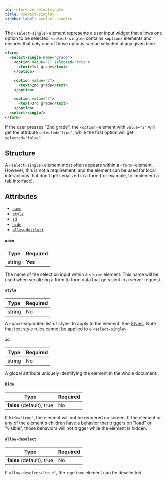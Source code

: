 ```yaml
---
id: reference_selectsingle
title: <select-single>
sidebar_label: <select-single>
---
```


The `<select-single>` element represents a user input widget that allows one option to be selected. `<select-single>` contains `<option>` elements and ensures that only one of those options can be selected at any given time.

```xml
<form>
  <select-single name="grade">
    <option value="1" selected="true">
      <text>1st grade</text>
    </option>

    <option value="2">
      <text>2nd grade</text>
    </option>

    <option value="3">
      <text>3rd grade</text>
    </option>
  <select-single/>
</form>
```

If the user presses "2nd grade", the `<option>` element with `value="2"` will get the attribute `selected="true"`, while the first option will get `selected="false"`.

## Structure

A `<select-single>` element most often appears within a `<form>` element. However, this is not a requirement, and the element can be used for local interactions that don't get serialized in a form (for example, to implement a tab interface).

## Attributes

- [`name`](#name)
- [`style`](#style)
- [`id`](#id)
- [`hide`](#hide)
- [`allow-deselect`](#allow-deselect)

#### `name`

| Type   | Required |
| ------ | -------- |
| string | **Yes**  |

The name of the selection input within a `<form>` element. This name will be used when serializing a form to form data that gets sent in a server request.

#### `style`

| Type   | Required |
| ------ | -------- |
| string | No       |

A space-separated list of styles to apply to the element. See [Styles](/docs/reference_style). Note that text style rules cannot be applied to a `<select-single>`.

#### `id`

| Type   | Required |
| ------ | -------- |
| string | No       |

A global attribute uniquely identifying the element in the whole document.

#### `hide`

| Type                      | Required |
| ------------------------- | -------- |
| **false** (default), true | No       |

If `hide="true"`, the element will not be rendered on screen. If the element or any of the element's children have a behavior that triggers on "load" or "visible", those behaviors will not trigger while the element is hidden.

#### `allow-deselect`

| Type                      | Required |
| ------------------------- | -------- |
| **false** (default), true | No       |

If `allow-deselect="true"`, the `<option>` element can be deselected.
